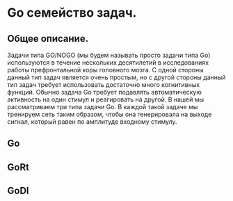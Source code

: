 # Go семейство задач.

## Общее описание.

Задачи типа GO/NOGO (мы будем называть просто задачи типа Go) используются в течение нескольких десятилетий в исследованиях работы префронтальной коры головного мозга. С одной стороны данный тип задач является очень простым, но с другой стороны данный тип задач требует использовать достаточно много когнитивных функций. Обычно задача Go требует подавлять автоматическую активность на один стимул и реагировать на другой. В нашей мы рассматриваем три типа задачи Go. В каждой такой задаче мы тренируем сеть таким образом, чтобы она генерировала на выходе сигнал, который равен по амплитуде входному стимулу.

## Go

## GoRt



## GoDl
